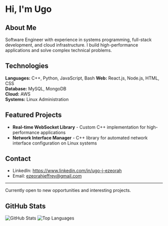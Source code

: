 # Hi, I'm Ugo

## About Me
Software Engineer with experience in systems programming, full-stack development, and cloud infrastructure. I build high-performance applications and solve complex technical problems.

## Technologies
**Languages:** C++, Python, JavaScript, Bash
**Web:** React.js, Node.js, HTML, CSS  
**Database:** MySQL, MongoDB  
**Cloud:** AWS  
**Systems:** Linux Administration  

## Featured Projects
- **Real-time WebSocket Library** - Custom C++ implementation for high-performance applications
- **Network Interface Manager** - C++ library for automated network interface configuration on Linux systems

## Contact
- LinkedIn: https://www.linkedin.com/in/ugo-j-ezeorah
- Email: ezeorahjeffrey@gmail.com

---

Currently open to new opportunities and interesting projects.

## GitHub Stats
![GitHub Stats](https://github-readme-stats.vercel.app/api?username=Ugo-J&show_icons=true&theme=default)
![Top Languages](https://github-readme-stats.vercel.app/api/top-langs/?username=Ugo-J&layout=compact)
